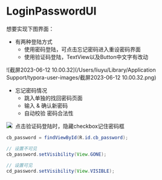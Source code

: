 # LoginPasswordUI

想要实现下图界面：

- 有两种登陆方式
  - 使用密码登陆，可点击忘记密码进入重设密码界面
  - 使用验证码登陆，TextView以及Button中文字有改动

![截屏2023-06-12 10.00.32](/Users/liuyu/Library/Application Support/typora-user-images/截屏2023-06-12 10.00.32.png)

- 忘记密码情况
  - 跳入单独的找回密码页面
  - 输入 & 确认新密码
  - 自动校验 密码合法性

<img src="/Users/liuyu/Library/Application Support/typora-user-images/截屏2023-06-12 10.04.59.png" zoom="60%" align="left"></img>



- 点击验证码登陆时，隐藏checkbox记住密码框

```java
cb_password = findViewById(R.id.cb_password);

// 设置不可见
cb_password.setVisibility(View.GONE);
  
// 设置可见
cd_password.setVisibility(View.VISIBLE);
```

